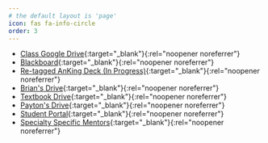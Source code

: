 ```yaml
---
# the default layout is 'page'
icon: fas fa-info-circle
order: 3
---
```

 - [Class Google Drive](https://drive.google.com/drive/folders/1XqcQ2-GdQ1mJgteP2DBnJThAKhDx_ed7){:target="_blank"}{:rel="noopener noreferrer"}
 - [Blackboard](https://bcm.blackboard.com/ ){:target="_blank"}{:rel="noopener noreferrer"}
 - [Re-tagged AnKing Deck (In Progress)](https://drive.google.com/file/d/1TB8Gy-qSmiVFclc8XXv1i7I2BokXltth/view){:target="_blank"}{:rel="noopener noreferrer"}
 - [Brian's Drive](https://drive.google.com/drive/folders/1ve6gBtuR82JzXGzhIzl0xYEXbSgpebA6){:target="_blank"}{:rel="noopener noreferrer"}
 - [Textbook Drive](https://drive.google.com/drive/folders/11MD-FNdN_QDjkMyAlPgY19TNs688sLFK){:target="_blank"}{:rel="noopener noreferrer"}
 - [Payton's Drive](https://drive.google.com/drive/folders/1J6K2DGhh1EMQRhOHP7zbTdDS5urTUeRj){:target="_blank"}{:rel="noopener noreferrer"}
 - [Student Portal](https://cams.bcm.edu/estudent/BCMLocalLogin.asp){:target="_blank"}{:rel="noopener noreferrer"}
 - [Specialty Specific Mentors](https://aidanboyne.github.io/BCM/assets/docs/SpecialtyMentor2324.pdf){:target="_blank"}{:rel="noopener noreferrer"}


